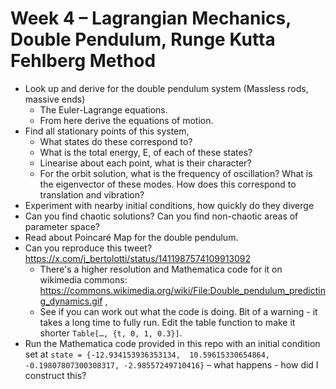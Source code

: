 # Week 4 – Lagrangian Mechanics, Double Pendulum, Runge Kutta Fehlberg Method

* Look up and derive for the double pendulum system (Massless rods, massive ends)
    * The Euler-Lagrange equations.
    * From here derive the equations of motion.
* Find all stationary points of this system,
    * What states do these correspond to?
    * What is the total energy, E, of each of these states?
    * Linearise about each point, what is their character?
    * For the orbit solution, what is the frequency of oscillation? What is the eigenvector of these modes. How does this correspond to translation and vibration?
* Experiment with nearby initial conditions, how quickly do they diverge
* Can you find chaotic solutions? Can you find non-chaotic areas of parameter space?
* Read about Poincaré Map for the double pendulum.
* Can you reproduce this tweet? https://x.com/j_bertolotti/status/1411987574109913092
   * There's a higher resolution and Mathematica code for it on wikimedia commons: https://commons.wikimedia.org/wiki/File:Double_pendulum_predicting_dynamics.gif ,
   * See if you can work out what the code is doing. Bit of a warning - it takes a long time to fully run. Edit the table function to make it shorter `Table[…, {t, 0, 1, 0.3}]`.
* Run the Mathematica code provided in this repo with an initial condition set at `state = {-12.934153936353134, 
  10.59615330654864, -0.19807807300308317, -2.98557249710416}` – what happens - how did I construct this?
